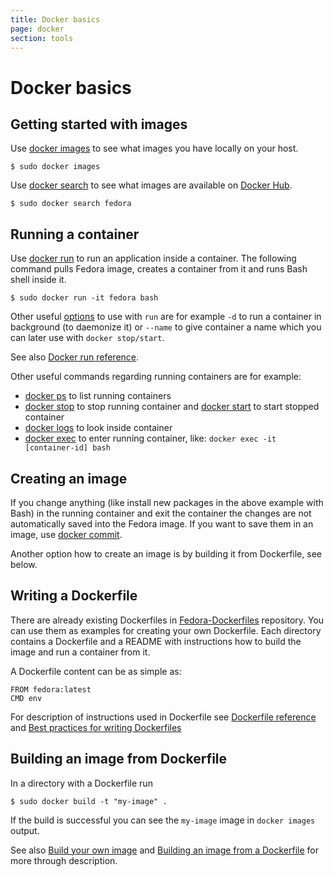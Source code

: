 ```yaml
---
title: Docker basics
page: docker
section: tools
---
```


# Docker basics

## Getting started with images

Use [docker images](https://docs.docker.com/userguide/dockerimages/#listing-images-on-the-host) to see what images you have locally on your host.

```
$ sudo docker images
```

Use [docker search](https://docs.docker.com/userguide/dockerimages/#finding-images) to see what images are available on [Docker Hub](https://hub.docker.com).

```
$ sudo docker search fedora
```

## Running a container

Use [docker run](https://docs.docker.com/userguide/dockerizing) to run an application inside a container.
The following command pulls Fedora image, creates a container from it and runs Bash shell inside it.

```
$ sudo docker run -it fedora bash
```

Other useful [options](https://docs.docker.com/reference/commandline/run) to use with `run` are for example `-d` to run a container in background (to daemonize it) or `--name` to give container a name which you can later use with `docker stop/start`.

See also [Docker run reference](http://docs.docker.com/reference/run).

Other useful commands regarding running containers are for example:

* [docker ps](https://docs.docker.com/reference/commandline/ps) to list running containers
* [docker stop](https://docs.docker.com/reference/commandline/stop) to stop running container and [docker start](https://docs.docker.com/reference/commandline/start) to start stopped container
* [docker logs](https://docs.docker.com/reference/commandline/logs) to look inside container
* [docker exec](https://docs.docker.com/reference/commandline/exec) to enter running container, like: `docker exec -it [container-id] bash`

## Creating an image

If you change anything (like install new packages in the above example with Bash) in the running container and exit the container the changes are not automatically saved into the Fedora image.
If you want to save them in an image, use [docker commit](https://docs.docker.com/userguide/dockerimages/#updating-and-committing-an-image).

Another option how to create an image is by building it from Dockerfile, see below.

## Writing a Dockerfile

There are already existing Dockerfiles in [Fedora-Dockerfiles](https://github.com/fedora-cloud/Fedora-Dockerfiles) repository. You can use them as examples for creating your own Dockerfile. Each directory contains a Dockerfile and a README with instructions how to build the image and run a container from it.

A Dockerfile content can be as simple as:

```
FROM fedora:latest
CMD env
```

For description of instructions used in Dockerfile see [Dockerfile reference](https://docs.docker.com/reference/builder) and [Best practices for writing Dockerfiles](https://docs.docker.com/articles/dockerfile_best-practices)

## Building an image from Dockerfile

In a directory with a Dockerfile run

```
$ sudo docker build -t "my-image" .
```

If the build is successful you can see the `my-image` image in `docker images` output.

See also [Build your own image](http://docs.docker.com/linux/step_four) and [Building an image from a Dockerfile](https://docs.docker.com/userguide/dockerimages/#building-an-image-from-a-dockerfile) for more through description.
